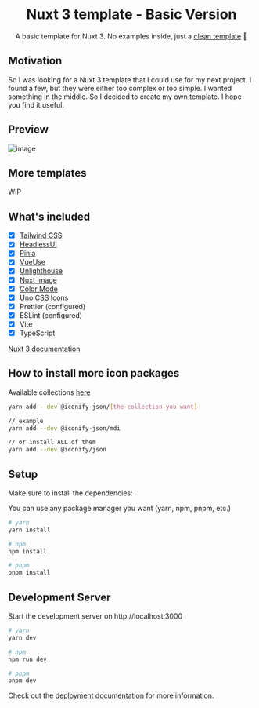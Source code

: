 #

<h1 align="center">Nuxt 3 template - Basic Version</h1>
<p align=center>A basic template for Nuxt 3. No examples inside, just a <u>clean template</u> 🙌</p>

## Motivation

So I was looking for a Nuxt 3 template that I could use for my next project. I found a few, but they were either too complex or too simple. I wanted something in the middle. So I decided to create my own template. I hope you find it useful.

## Preview

![image](https://i.imgur.com/Inor68b.png)

## More templates

WIP

<!--
[Firebase Version](https://github.com/matifanger/nuxt3-template-firebase)
[Blog Version](https://github.com/matifanger/nuxt3-template-blog)
[Portfolio Version](https://github.com/matifanger/nuxt3-template-portfolio)
-->

## What's included

-   [x] [Tailwind CSS](https://tailwindcss.com/)
-   [x] [HeadlessUI](https://headlessui.dev/)
-   [x] [Pinia](https://pinia.esm.dev/)
-   [x] [VueUse](https://vueuse.org/)
-   [x] [Unlighthouse](https://unlighthouse.dev/)
-   [x] [Nuxt Image](https://v1.image.nuxtjs.org/get-started/)
-   [x] [Color Mode](https://color-mode.nuxtjs.org/)
-   [x] [Uno CSS Icons](https://github.com/unocss/unocss/tree/main/packages/preset-icons/)
-   [x] Prettier (configured)
-   [x] ESLint (configured)
-   [x] Vite
-   [x] TypeScript

[Nuxt 3 documentation](https://nuxt.com/docs/getting-started/introduction)

## How to install more icon packages

Available collections [here](https://icones.js.org/)

```bash
yarn add --dev @iconify-json/[the-collection-you-want]

// example
yarn add --dev @iconify-json/mdi

// or install ALL of them
yarn add --dev @iconify/json
```

## Setup

Make sure to install the dependencies:

You can use any package manager you want (yarn, npm, pnpm, etc.)

```bash
# yarn
yarn install

# npm
npm install

# pnpm
pnpm install
```

## Development Server

Start the development server on http://localhost:3000

```bash
# yarn
yarn dev

# npm
npm run dev

# pnpm
pnpm dev
```

Check out the [deployment documentation](https://nuxt.com/docs/getting-started/deployment) for more information.
